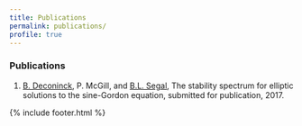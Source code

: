 ```yaml
---
title: Publications
permalink: publications/
profile: true
---
```


### Publications

1. [B. Deconinck](http://depts.washington.edu/bdecon/bernard/), P. McGill, and [B.L. Segal](https://bsegal.org/), The stability spectrum for elliptic solutions to the sine-Gordon equation, submitted for publication, 2017.


{% include footer.html %}
